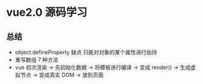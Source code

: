 # vue2.0 源码学习

## 总结

- object.defineProperty 缺点 只能对对象的某个属性进行劫持
- 重写数组 7 种方法
- vue 初次渲染 -> 先初始化数据 -> 将模板进行编译 -> 变成 render() -> 生成虚拟节点 -> 变成真实 DOM -> 放到页面
